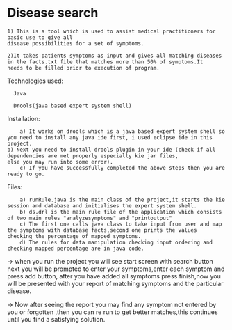 
<h1>Disease search</h1>

	1) This is a tool which is used to assist medical practitioners for basic use to give all
	disease possibilities for a set of symptoms.

	2)It takes patients symptoms as input and gives all matching diseases in the facts.txt file that matches more than 50% of symptoms.It  		needs to be filled prior to execution of program.

  Technologies used:
  
      Java
  
      Drools(java based expert system shell)

	
  Installation:
		
		a) It works on drools which is a java based expert system shell so you need to install any java ide first, i used eclipse ide in this project.  
    b) Next you need to install drools plugin in your ide (check if all dependencies are met properly especially kie jar files, 			   else you may run into some error). 
		c) If you have successfully completed the above steps then you are ready to go.

	
  Files:
		
		a) runRule.java is the main class of the project,it starts the kie session and database and initialises the expert system shell.
		b) ds.drl is the main rule file of the application which consists of two main rules "analyzesymptoms" and "printoutput"
		c) The first one calls java class to take input from user and map the symptoms with database facts,second one prints the values 		   checking the percentage of mapped symptoms.   
		d) The rules for data manipulation checking input ordering and checking mapped percentage are in java code.		

	
 -> when you run the project you will see start screen with search button next you will be prompted to enter your symptoms,enter each 		symptom and press add button, after you have added all symptoms press finish,now you will be presented with your report of matching 		symptoms and the particular disease.

 -> Now after seeing the report you may find any symptom not entered by you or forgotten ,then you can re run to get better matches,this 		continues until you find a satisfying solution.


  
